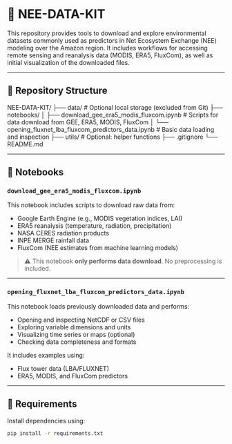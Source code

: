 # 🌱 NEE-DATA-KIT

This repository provides tools to download and explore environmental datasets commonly used as predictors in Net Ecosystem Exchange (NEE) modeling over the Amazon region. It includes workflows for accessing remote sensing and reanalysis data (MODIS, ERA5, FluxCom), as well as initial visualization of the downloaded files.

---

## 📁 Repository Structure

NEE-DATA-KIT/
├── data/ # Optional local storage (excluded from Git)
├── notebooks/
│ ├── download_gee_era5_modis_fluxcom.ipynb # Scripts for data download from GEE, ERA5, MODIS, FluxCom
│ └── opening_fluxnet_lba_fluxcom_predictors_data.ipynb # Basic data loading and inspection
├── utils/ # Optional: helper functions
├── .gitignore
└── README.md


---

## 📘 Notebooks

### `download_gee_era5_modis_fluxcom.ipynb`
This notebook includes scripts to download raw data from:
- Google Earth Engine (e.g., MODIS vegetation indices, LAI)
- ERA5 reanalysis (temperature, radiation, precipitation)
- NASA CERES radiation products
- INPE MERGE rainfall data
- FluxCom (NEE estimates from machine learning models)

> ⚠️ This notebook **only performs data download**. No preprocessing is included.

---

### `opening_fluxnet_lba_fluxcom_predictors_data.ipynb`
This notebook loads previously downloaded data and performs:
- Opening and inspecting NetCDF or CSV files
- Exploring variable dimensions and units
- Visualizing time series or maps (optional)
- Checking data completeness and formats

It includes examples using:
- Flux tower data (LBA/FLUXNET)
- ERA5, MODIS, and FluxCom predictors

---

## 🔧 Requirements

Install dependencies using:

```bash
pip install -r requirements.txt
